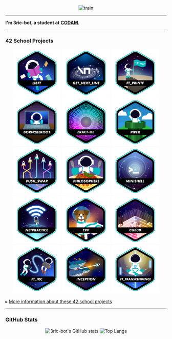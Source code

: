 <div align="center">

![train](https://github.com/user-attachments/assets/933c328b-40c3-4e49-9698-ff8506b16a3b)

</div>

---

**I'm 3ric-bot, a student at** [**CODAM**](https://www.codam.nl/).

---

### 42 School Projects
<div align="center">

<a href="https://github.com/3ric-bot/Libft">![42 Badge](https://github.com/3ric-bot/3ric-bot/blob/main/badges/libfte.png)</a>
<a href="https://github.com/3ric-bot/get_next_line">![42 Badge](https://github.com/3ric-bot/3ric-bot/blob/main/badges/get_next_linee.png)</a>
<a href="https://github.com/3ric-bot/ft_printf">![42 Badge](https://github.com/3ric-bot/3ric-bot/blob/main/badges/ft_printfe.png)</a>
<a href="https://github.com/3ric-bot/Born2beroot">![42 Badge](https://github.com/3ric-bot/3ric-bot/blob/main/badges/born2beroote.png)</a>
<a href="https://github.com/3ric-bot/fract-ol">![42 Badge](https://github.com/3ric-bot/3ric-bot/blob/main/badges/fract-ole.png)</a>
<a href="https://github.com/3ric-bot/pipex">![42 Badge](https://github.com/3ric-bot/3ric-bot/blob/main/badges/pipexe.png)</a>
<a href="https://github.com/3ric-bot/push_swap">![42 Badge](https://github.com/3ric-bot/3ric-bot/blob/main/badges/push_swape.png)</a>
<a href="https://github.com/3ric-bot/philosophers">![42 Badge](https://github.com/3ric-bot/3ric-bot/blob/main/badges/philosopherse.png)</a>
<a href="https://github.com/3ric-bot/minishell">![42 Badge](https://github.com/3ric-bot/3ric-bot/blob/main/badges/minishelle.png)</a>
<a href="https://github.com/3ric-bot/net_practice">![42 Badge](https://github.com/3ric-bot/3ric-bot/blob/main/badges/netpracticee.png)</a>
<a href="https://github.com/3ric-bot/Cpp_Modules">![42 Badge](https://github.com/3ric-bot/3ric-bot/blob/main/badges/cppe.png)</a>
<a href="https://github.com/3ric-bot/cub3D">![42 Badge](https://github.com/3ric-bot/3ric-bot/blob/main/badges/cub3de.png)</a>
<a href="https://github.com/3ric-bot/ft_irc">![42 Badge](https://github.com/3ric-bot/3ric-bot/blob/main/badges/ft_irce.png)</a>
<a href="https://github.com/3ric-bot/inception">![42 Badge](https://github.com/3ric-bot/3ric-bot/blob/main/badges/inceptione.png)</a>
<a href="https://github.com/3ric-bot/ft_transcendance">![42 Badge](https://github.com/3ric-bot/3ric-bot/blob/main/badges/ft_transcendencee.png)</a>

<!-- 
<a href="">![42 Badge](https://github.com/mcombeau/mcombeau/blob/main/42_badges/so_longn.png)</a>
<a href="">![42 Badge](https://github.com/mcombeau/mcombeau/blob/main/42_badges/fdfn.png)</a> 
<a href="">![42 Badge](https://github.com/mcombeau/mcombeau/blob/main/42_badges/minitalkn.png)</a>
<a href="">![42 Badge](https://github.com/mcombeau/mcombeau/blob/main/42_badges/minirtn.png)</a>
<a href="">![42 Badge](https://github.com/mcombeau/mcombeau/blob/main/42_badges/ft_containersn.png)</a>
<a href="">![42 Badge](https://github.com/mcombeau/mcombeau/blob/main/42_badges/ft_servicesn.png)</a>
<a href="">![42 Badge](https://github.com/mcombeau/mcombeau/blob/main/42_badges/webservn.png)</a>

<a href="">![42 Badge](https://github.com/mcombeau/mcombeau/blob/main/42_badges/ft_transcendencen.png)</a>
<a href="">![42 Badge](https://github.com/mcombeau/mcombeau/blob/main/42_badges/common_coren.png)</a>
-->
</div>

&#9656; [More information about these 42 school projects](https://github.com/3ric-bot/42_core_projects)

---

### GitHub Stats

<div align="center">

![3ric-bot's GitHub stats](https://github-readme-stats.vercel.app/api?username=3ric-bot&show_icons=true&theme=tokyonight&show_icons=true)
![Top Langs](https://github-readme-stats.vercel.app/api/top-langs/?username=3ric-bot&layout=compact&theme=tokyonight&size_weight=0.5&count_weight=0.5)
</div>
